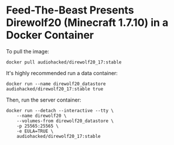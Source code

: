 # Feed-The-Beast Presents Direwolf20 (Minecraft 1.7.10) in a Docker Container
To pull the image:
```
docker pull audiohacked/direwolf20_17:stable
```

It's highly recommended run a data container:
```
docker run --name direwolf20_datastore audiohacked/direwolf20_17:stable true
```

Then, run the server container:
```
docker run --detach --interactive --tty \
    --name direwolf20 \
    --volumes-from direwolf20_datastore \
    -p 25565:25565 \
    -e EULA=TRUE \
    audiohacked/direwolf20_17:stable
```
